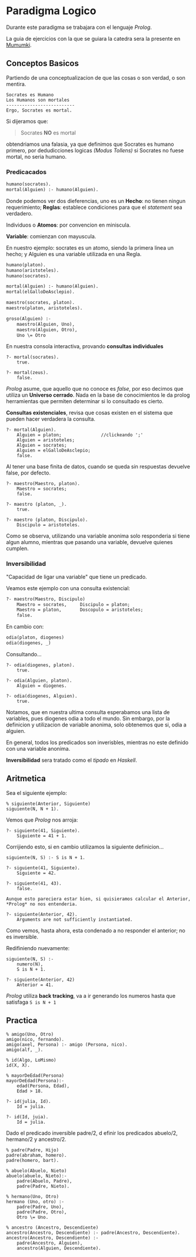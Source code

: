 # Paradigma Logico

Durante este paradigma se trabajara con el lenguaje *Prolog*.

La guia de ejercicios con la que se guiara la catedra sera la presente en [Mumumki](https://mumuki.io/paths).

## Conceptos Basicos

Partiendo de una conceptualizacion de que las cosas o son verdad, o son mentira.

```
Socrates es Humano
Los Humanos son mortales
--------------------------
Ergo, Socrates es mortal.
```

Si dijeramos que:

> Socrates **NO** es mortal

obtendriamos una falasia, ya que definimos que Socrates es humano primero, por dedudicciones logicas *(Modus Tollens)* si Socrates no fuese mortal, no seria humano.

### Predicacados

```pl
humano(socrates).
mortal(Alguien) :- humano(Alguien).
```

Donde podemos ver dos dieferencias, uno es un **Hecho**: no tienen ningun requerimiento; **Reglas**: establece condiciones para que el *statement* sea verdadero.

Individuos o **Atomos**: por convencion en miniscula.

**Variable**: comienzan con mayuscula.

En nuestro ejemplo: socrates es un atomo, siendo la primera linea un hecho; y Alguien es una variable utilizada en una Regla.

```pl
humano(platon).
humano(aristoteles).
humano(socrates).

mortal(Alguien) :- humano(Alguien).
mortal(elGalloDeAsclepio).

maestro(socrates, platon).
maestro(platon, aristoteles).

groso(Alguien) :-
    maestro(Alguien, Uno),
    maestro(Alguien, Otro),
    Uno \= Otro
```

En nuestra consola interactiva, provando **consultas individuales**

```
?- mortal(socrates).
    true.

?- mortal(zeus).
    false.
```

*Prolog* asume, que aquello que no conoce es *false*, por eso decimos que utiliza un **Universo cerrado**. Nada en la base de conocimientos le da prolog herramientas que permiten determinar si lo consultado es cierto.

**Consultas existenciales**, revisa que cosas existen en el sistema que pueden hacer verdadera la consulta.

```
?- mortal(Alguien).
    Alguien = platon;               //clickeando ';'
    Alguien = aristoteles;
    Alguien = socrates;
    Alguien = elGalloDeAsclepio;
    false.
```

Al tener una base finita de datos, cuando se queda sin respuestas devuelve false, por defecto.


```
?- maestro(Maestro, platon).
    Maestro = socrates;
    false.

?- maestro (platon, _).
    true.

?- maestro (platon, Discipulo).
    Discipulo = aristoteles.
```

Como se observa, utilizando una variable anonima solo responderia si tiene algun alumno, mientras que pasando una variable, devuelve quienes cumplen.

### Inversibilidad

"Capacidad de ligar una variable" que tiene un predicado.

Veamos este ejemplo con una consulta existencial:

```pl
?- maestro(Maestro, Discipulo)
    Maestro = socrates,     Discipulo = platon;
    Maestro = platon,       Doscopulo = aristoteles;
    false.
```

En cambio con:

```pl
odia(platon, diogenes)
odia(diogenes, _)
```

Consultando...

```
?- odia(diogenes, platon).
    true.

?- odia(Alguien, platon).
    Alguien = diogenes.

?- odia(diogenes, Alguien).
    true.
```

Notamos, que en nuestra ultima consulta esperabamos una lista de variables, pues diogenes odia a todo el mundo.
Sin embargo, por la definicion y utilizacion de variable anonima, solo obtenemos que si, odia a alguien.

En general, todos los predicados son inverisbles, mientras no este definido con una variable anonima.

**Inversibilidad** sera tratado como el *tipado* en *Haskell*.

## Aritmetica

Sea el siguiente ejemplo:

```
% siguiente(Anterior, Siguiente)
siguiente(N, N + 1).
```

Vemos que *Prolog* nos arroja:

```
?- siguiente(41, Siguiente).
    Siguiente = 41 + 1.
```

Corrijiendo esto, si en cambio utilizamos la siguiente definicion...

```
siguiente(N, S) :- S is N + 1.
```

```
?- siguiente(41, Siguiente).
    Siguiente = 42.

?- siguiente(41, 43).
    false.

Aunque esto pareciera estar bien, si quisieramos calcular el Anterior, *Prolog* no nos entenderia.

?- siguiente(Anterior, 42).
    Arguments are not sufficiently instantiated.
```

Como vemos, hasta ahora, esta condenado a no responder el anterior; no es inversible.

Redifiniendo nuevamente:

```
siguiente(N, S) :-
    numero(N),
    S is N + 1.
```

```
?- siguiente(Anterior, 42)
    Anterior = 41.
```

*Prolog* utiliza **back tracking**, va a ir generando los numeros hasta que satisfaga ``` S is N + 1 ```

## Practica

```
% amigo(Uno, Otro)
amigo(nico, fernando).
amigo(axel, Persona) :- amigo (Persona, nico).
amigo(alf, _).

% id(Algo, LoMismo)
id(X, X).

% mayorDeEdad(Persona)
mayorDeEdad(Persona):-
    edad(Persona, Edad),
    Edad > 18.

```

```
?- id(julia, Id).
    Id = julia.

?- id(Id, juia).
    Id = julia.
```

Dado el predicado inversible padre/2, d efinir los predicados abuelo/2, hermano/2 y ancestro/2.

```
% padre(Padre, Hijo)
padre(abraham, homero).
padre(homero, bart).

% abuelo(Abuelo, Nieto)
abuelo(abuelo, Nieto):-
    padre(Abuelo, Padre),
    padre(Padre, Nieto).

% hermano(Uno, Otro)
hermano (Uno, otro) :-
    padre(Padre, Uno),
    padre(Padre, Otro),
    Otro \= Uno.

% ancestro (Ancestro, Descendiente)
ancestro(Ancestro, Descendiente) :- padre(Ancestro, Descendiente).
ancestro(Ancestro, Descendiente) :-
    padre(Ancestro, Alguien),
    ancestro(Alguien, Descendiente).
```